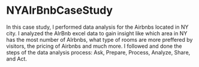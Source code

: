 # NYAIrBnbCaseStudy
In this case study, I performed data analysis for the Airbnbs located in NY city. I analyzed the AIrBnb excel data to gain insight like which area in NY has the most number of AIrbnbs, what type of rooms are more preffered by visitors, the pricing of Airbnbs and much more. 
I followed and done the steps of the data analysis process: Ask, Prepare, Process, Analyze, Share, and Act. 
